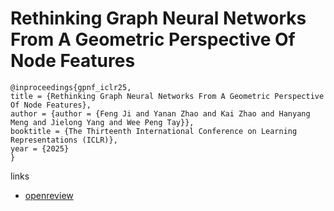 # Rethinking Graph Neural Networks From A Geometric Perspective Of Node Features

```
@inproceedings{gpnf_iclr25,
title = {Rethinking Graph Neural Networks From A Geometric Perspective Of Node Features},
author = {author = {Feng Ji and Yanan Zhao and Kai Zhao and Hanyang Meng and Jielong Yang and Wee Peng Tay}},
booktitle = {The Thirteenth International Conference on Learning Representations (ICLR)},
year = {2025}
}
```

links
- [openreview](https://openreview.net/forum?id=lBMRmw59Lk)
